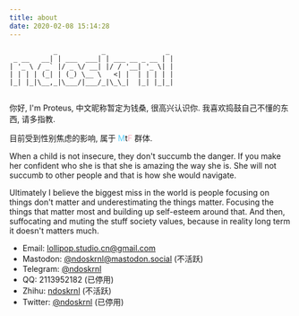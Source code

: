 ```yaml
---
title: about
date: 2020-02-08 15:14:28
---
```


```plaintext
           _           _               _ 
 _ __   __| | ___  ___| | ___ __ _ __ | |
| '_ \ / _` |/ _ \/ __| |/ / '__| '_ \| |
| | | | (_| | (_) \__ \   <| |  | | | | |
|_| |_|\__,_|\___/|___/_|\_\_|  |_| |_|_|
                                         
```

你好, I'm Proteus, 中文昵称暂定为钱桑, 很高兴认识你.
我喜欢捣鼓自己不懂的东西, 请多指教.

目前受到性别焦虑的影响, 属于 <font color=#5BCFFA>M</font>t<font color=#F5ABB9>F</font> 群体.

When a child is not insecure, they don't succumb the danger. If you make her confident who she is that she is amazing the way she is. She will not succumb to other people and that is how she would navigate.

Ultimately I believe the biggest miss in the world is people focusing on things don't matter and underestimating the things matter.
Focusing the things that matter most and building up self-esteem around that. And then, suffocating and muting the stuff society values, because in reality long term it doesn't matters much.

- Email: lollipop.studio.cn@gmail.com
- Mastodon: [@ndoskrnl@mastodon.social](https://mastodon.social/web/@ndoskrnl) (不活跃)
- Telegram: [@ndoskrnl](https://t.me/ndoskrnl)
- QQ: 2113952182 (已停用)
- Zhihu: [ndoskrnl](https://www.zhihu.com/people/logarithm-96) (不活跃)
- Twitter: [@ndoskrnl](https://twitter.com/ndoskrnl) (已停用)

